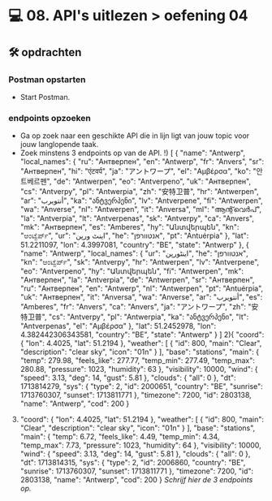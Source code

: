 # 💻 08. API's uitlezen > oefening 04

## 🛠️ opdrachten

### Postman opstarten

 - Start Postman.

### endpoints opzoeken

 - Ga op zoek naar een geschikte API die in lijn ligt van jouw topic voor jouw langlopende taak.
 - Zoek minstens 3 endpoints op van de API.
!)   [
    {
        "name": "Antwerp",
        "local_names": {
            "ru": "Антверпен",
            "en": "Antwerp",
            "fr": "Anvers",
            "sr": "Антверпен",
            "hi": "एंटवर्प",
            "ja": "アントワープ",
            "el": "Αμβέρσα",
            "ko": "안트베르펜",
            "de": "Antwerpen",
            "eo": "Antverpeno",
            "uk": "Антверпен",
            "cs": "Antverpy",
            "pl": "Antwerpia",
            "zh": "安特卫普",
            "hr": "Antwerpen",
            "ar": "أنتويرب",
            "ka": "ანტვერპენი",
            "lv": "Antverpene",
            "fi": "Antwerpen",
            "wa": "Anverse",
            "nl": "Antwerpen",
            "it": "Anversa",
            "ml": "ആന്റ്‌വെർപ്",
            "la": "Antverpia",
            "lt": "Antverpenas",
            "sk": "Antverpy",
            "ca": "Anvers",
            "mk": "Антверпен",
            "es": "Amberes",
            "hy": "Անտվերպեն",
            "kn": "ಆಂಟ್ವೆರ್ಪ್",
            "ur": "اینٹ ورپن",
            "he": "אנטוורפן",
            "pt": "Antuérpia"
        },
        "lat": 51.2211097,
        "lon": 4.3997081,
        "country": "BE",
        "state": "Antwerp"
    },
    {
        "name": "Antwerp",
        "local_names": {
            "ur": "اینٹورپن",
            "he": "אנטוורפן",
            "kn": "ಆಂಟ್ವೆರ್ಪ್",
            "sk": "Antverpy",
            "hr": "Antwerpen",
            "lv": "Antverpene",
            "eo": "Antverpeno",
            "hy": "Անտվերպեն",
            "fi": "Antwerpen",
            "mk": "Антверпен",
            "la": "Antverpia",
            "de": "Antwerpen",
            "sr": "Антверпен",
            "ru": "Антверпен",
            "en": "Antwerp",
            "nl": "Antwerpen",
            "pt": "Antuérpia",
            "uk": "Антверпен",
            "it": "Anversa",
            "wa": "Anverse",
            "ar": "أنتويرب",
            "es": "Amberes",
            "fr": "Anvers",
            "ca": "Anvers",
            "ja": "アントワープ",
            "zh": "安特卫普",
            "cs": "Antverpy",
            "pl": "Antwerpia",
            "ka": "ანტვერპენი",
            "lt": "Antverpenas",
            "el": "Αμβέρσα"
        },
        "lat": 51.2452978,
        "lon": 4.382442306343581,
        "country": "BE",
        "state": "Antwerp"
    }
]
2){
    "coord": {
        "lon": 4.4025,
        "lat": 51.2194
    },
    "weather": [
        {
            "id": 800,
            "main": "Clear",
            "description": "clear sky",
            "icon": "01n"
        }
    ],
    "base": "stations",
    "main": {
        "temp": 279.98,
        "feels_like": 277.77,
        "temp_min": 277.49,
        "temp_max": 280.88,
        "pressure": 1023,
        "humidity": 63
    },
    "visibility": 10000,
    "wind": {
        "speed": 3.13,
        "deg": 14,
        "gust": 5.81
    },
    "clouds": {
        "all": 0
    },
    "dt": 1713814279,
    "sys": {
        "type": 2,
        "id": 2000651,
        "country": "BE",
        "sunrise": 1713760307,
        "sunset": 1713811771
    },
    "timezone": 7200,
    "id": 2803138,
    "name": "Antwerp",
    "cod": 200
}
3)
    "coord": {
        "lon": 4.4025,
        "lat": 51.2194
    },
    "weather": [
        {
            "id": 800,
            "main": "Clear",
            "description": "clear sky",
            "icon": "01n"
        }
    ],
    "base": "stations",
    "main": {
        "temp": 6.72,
        "feels_like": 4.49,
        "temp_min": 4.34,
        "temp_max": 7.73,
        "pressure": 1023,
        "humidity": 64
    },
    "visibility": 10000,
    "wind": {
        "speed": 3.13,
        "deg": 14,
        "gust": 5.81
    },
    "clouds": {
        "all": 0
    },
    "dt": 1713814315,
    "sys": {
        "type": 2,
        "id": 2006860,
        "country": "BE",
        "sunrise": 1713760307,
        "sunset": 1713811771
    },
    "timezone": 7200,
    "id": 2803138,
    "name": "Antwerp",
    "cod": 200
}
 *Schrijf hier de 3 endpoints op.*
